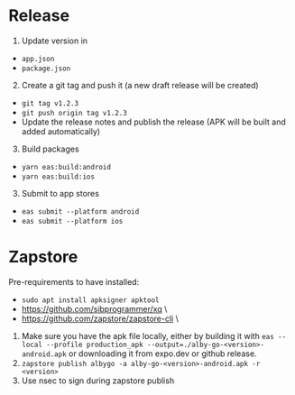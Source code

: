 # Release 

1. Update version in 
 - `app.json`
 - `package.json`

2. Create a git tag and push it (a new draft release will be created) 
 - `git tag v1.2.3`
 - `git push origin tag v1.2.3`
 - Update the release notes and publish the release (APK will be built and added automatically)

3. Build packages
 - `yarn eas:build:android`
 - `yarn eas:build:ios`

3. Submit to app stores
 - `eas submit --platform android`
 - `eas submit --platform ios`

# Zapstore

Pre-requirements to have installed:
- `sudo apt install apksigner apktool`
- https://github.com/sibprogrammer/xq \
- https://github.com/zapstore/zapstore-cli \

1. Make sure you have the apk file locally, either by building it with `eas --local --profile production_apk --output=./alby-go-<version>-android.apk` or downloading it from expo.dev or github release.
2. `zapstore publish albygo -a alby-go-<version>-android.apk -r <version>`
3. Use nsec to sign during zapstore publish

